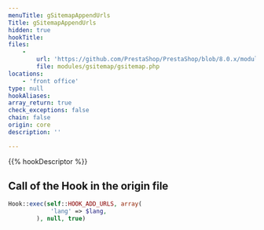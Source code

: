 ```yaml
---
menuTitle: gSitemapAppendUrls
Title: gSitemapAppendUrls
hidden: true
hookTitle: 
files:
    -
        url: 'https://github.com/PrestaShop/PrestaShop/blob/8.0.x/modules/gsitemap/gsitemap.php'
        file: modules/gsitemap/gsitemap.php
locations:
    - 'front office'
type: null
hookAliases: 
array_return: true
check_exceptions: false
chain: false
origin: core
description: ''

---
```


{{% hookDescriptor %}}

## Call of the Hook in the origin file

```php
Hook::exec(self::HOOK_ADD_URLS, array(
            'lang' => $lang,
        ), null, true)
```
